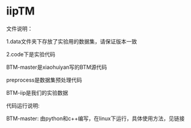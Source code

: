 # iipTM
文件说明：

1.data文件夹下存放了实验用的数据集，请保证版本一致 

2.code下是实验代码

  BTM-master是xiaohuiyan写的BTM源代码
  
  preprocess是数据集预处理代码
  
  BTM-iip是我们的实验数据
  


代码运行说明:

BTM-master: 由python和c++编写，在linux下运行，具体使用方法，见链接
